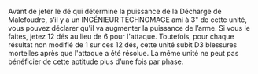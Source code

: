Avant de jeter le dé qui détermine la
puissance de la Décharge de Malefoudre,
s’il y a un INGÉNIEUR TECHNOMAGE ami
à 3" de cette unité, vous pouvez déclarer
qu'il va augmenter la puissance de l’arme.
Si vous le faites, jetez 12 dés au lieu de 6
pour l'attaque. Toutefois, pour chaque
résultat non modifié de 1 sur ces 12 dés,
cette unité subit D3 blessures mortelles
après que l'attaque a été résolue. La
même unité ne peut pas bénéficier de
cette aptitude plus d’une fois par phase.
